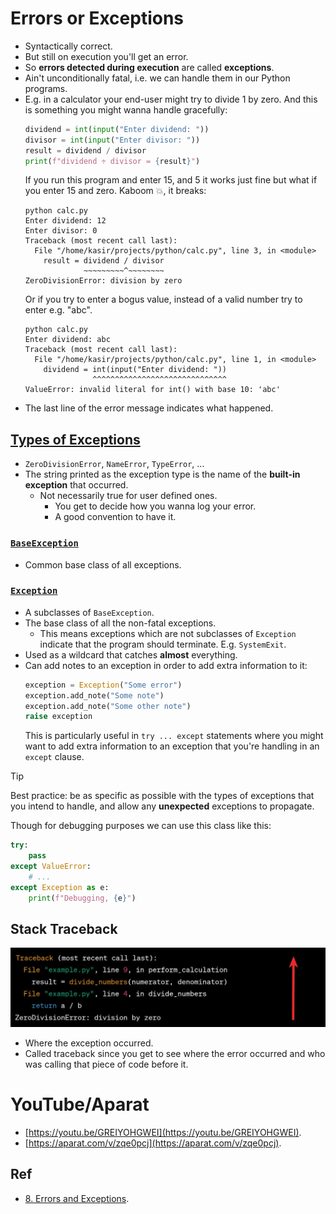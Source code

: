 # Errors or Exceptions

- Syntactically correct.
- But still on execution you'll get an error.
- So **errors detected during execution** are called **exceptions**.
- Ain't unconditionally fatal, i.e. we can handle them in our Python programs.
- E.g. in a calculator your end-user might try to divide 1 by zero. And this is something you might wanna handle gracefully:
  ```py
  dividend = int(input("Enter dividend: "))
  divisor = int(input("Enter divisor: "))
  result = dividend / divisor
  print(f"dividend ÷ divisor = {result}")
  ```
  If you run this program and enter 15, and 5 it works just fine but what if you enter 15 and zero. Kaboom :boom:, it breaks:
  ```shell
  python calc.py
  Enter dividend: 12
  Enter divisor: 0
  Traceback (most recent call last):
    File "/home/kasir/projects/python/calc.py", line 3, in <module>
      result = dividend / divisor
               ~~~~~~~~~^~~~~~~~~
  ZeroDivisionError: division by zero
  ```
  Or if you try to enter a bogus value, instead of a valid number try to enter e.g. "abc".
  ```shell
  python calc.py
  Enter dividend: abc
  Traceback (most recent call last):
    File "/home/kasir/projects/python/calc.py", line 1, in <module>
      dividend = int(input("Enter dividend: "))
                 ^^^^^^^^^^^^^^^^^^^^^^^^^^^^^^
  ValueError: invalid literal for int() with base 10: 'abc'
  ```
- The last line of the error message indicates what happened.

## [Types of Exceptions](https://docs.python.org/3/library/exceptions.html#Exception)

- `ZeroDivisionError`, `NameError`, `TypeError`, ...
- The string printed as the exception type is the name of the **built-in exception** that occurred.
  - Not necessarily true for user defined ones.
    - You get to decide how you wanna log your error.
    - A good convention to have it.

### [`BaseException`](https://docs.python.org/3/library/exceptions.html#BaseException)

- Common base class of all exceptions.

### [`Exception`](https://docs.python.org/3/library/exceptions.html#Exception)

- A subclasses of `BaseException`.
- The base class of all the non-fatal exceptions.
  - This means exceptions which are not subclasses of `Exception` indicate that the program should terminate. E.g. `SystemExit`.
- Used as a wildcard that catches **almost** everything.
- Can add notes to an exception in order to add extra information to it:
  ```py
  exception = Exception("Some error")
  exception.add_note("Some note")
  exception.add_note("Some other note")
  raise exception
  ```
  This is particularly useful in `try ... except` statements where you might want to add extra information to an exception that you're handling in an `except` clause.

> [!TIP]
>
> Best practice: be as specific as possible with the types of exceptions that you intend to handle, and allow any **unexpected** exceptions to propagate.
>
> Though for debugging purposes we can use this class like this:
>
> ```py
> try:
>     pass
> except ValueError:
>     # ...
> except Exception as e:
>     print(f"Debugging, {e}")
> ```

## Stack Traceback

![Traceback](./assets/traceback.png)

- Where the exception occurred.
- Called traceback since you get to see where the error occurred and who was calling that piece of code before it.

# YouTube/Aparat

- [https://youtu.be/GREIYOHGWEI](https://youtu.be/GREIYOHGWEI).
- [https://aparat.com/v/zqe0pcj](https://aparat.com/v/zqe0pcj).

## Ref

- [8. Errors and Exceptions](https://docs.python.org/3/tutorial/errors.html).
